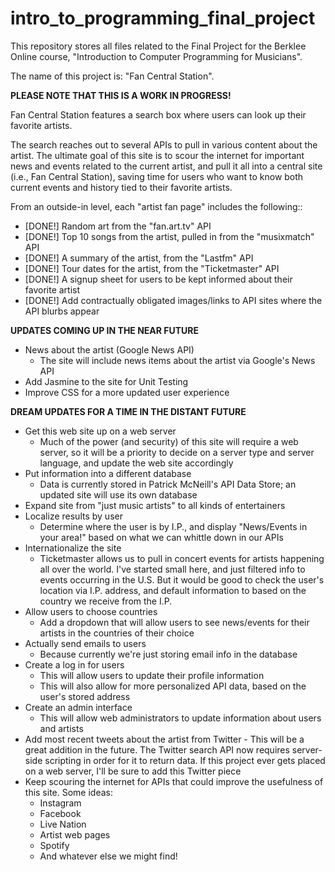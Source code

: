 # intro_to_programming_final_project
This repository stores all files related to the Final Project for the Berklee Online course, "Introduction to Computer Programming for Musicians".

The name of this project is: "Fan Central Station".

**PLEASE NOTE THAT THIS IS A WORK IN PROGRESS!**

Fan Central Station features a search box where users can look up their favorite artists.

The search reaches out to several APIs to pull in various content about the artist.
The ultimate goal of this site is to scour the internet for important news and events related to the current artist, and pull it all into a central site (i.e., Fan Central Station), saving time for users who want to know both current events and history tied to their favorite artists.

From an outside-in level, each "artist fan page" includes the following::

* [DONE!] Random art from the "fan.art.tv" API
* [DONE!] Top 10 songs from the artist, pulled in from the "musixmatch" API
* [DONE!] A summary of the artist, from the "Lastfm" API
* [DONE!] Tour dates for the artist, from the "Ticketmaster" API
* [DONE!] A signup sheet for users to be kept informed about their favorite artist
* [DONE!] Add contractually obligated images/links to API sites where the API blurbs appear

**UPDATES COMING UP IN THE NEAR FUTURE**
* News about the artist (Google News API)
  - The site will include news items about the artist via Google's News API
* Add Jasmine to the site for Unit Testing
* Improve CSS for a more updated user experience

**DREAM UPDATES FOR A TIME IN THE DISTANT FUTURE**
* Get this web site up on a web server
  - Much of the power (and security) of this site will require a web server, so it will be a priority to decide on a server type and server language, and update the web site accordingly
* Put information into a different database
  - Data is currently stored in Patrick McNeill's API Data Store; an updated site will use its own database
* Expand site from "just music artists" to all kinds of entertainers
* Localize results by user
  - Determine where the user is by I.P., and display "News/Events in your area!" based on what we can whittle down in our APIs
* Internationalize the site
  - Ticketmaster allows us to pull in concert events for artists happening all over the world. I've started small here, and just filtered info to events occurring in the U.S. But it would be good to check the user's location via I.P. address, and default information to based on the country we receive from the I.P.
* Allow users to choose countries
  - Add a dropdown that will allow users to see news/events for their artists in the countries of their choice
* Actually send emails to users
  - Because currently we're just storing email info in the database
* Create a log in for users
  - This will allow users to update their profile information
  - This will also allow for more personalized API data, based on the user's stored address
* Create an admin interface
  - This will allow web administrators to update information about users and artists
* Add most recent tweets about the artist from Twitter
      - This will be a great addition in the future. The Twitter search API now requires server-side scripting in order for it to return data. If this project ever gets placed on a web server, I'll be sure to add this Twitter piece
* Keep scouring the internet for APIs that could improve the usefulness of this site. Some ideas:
  - Instagram
  - Facebook
  - Live Nation
  - Artist web pages
  - Spotify
  - And whatever else we might find!
